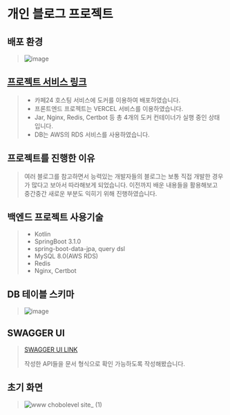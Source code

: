 # 개인 블로그 프로젝트

## 배포 환경

> ![image](https://github.com/chobolevel/ikea/assets/104749958/dc31569c-bcca-4797-9fc4-9e17bccec390)

## [프로젝트 서비스 링크](https://chobolevel.site)

> + 카페24 호스팅 서비스에 도커를 이용하여 배포하였습니다.
> + 프론트엔드 프로젝트는 VERCEL 서비스를 이용하였습니다.
> + Jar, Nginx, Redis, Certbot 등 총 4개의 도커 컨테이너가 실행 중인 상태입니다.
> + DB는 AWS의 RDS 서비스를 사용하였습니다.

## 프로젝트를 진행한 이유

> 여러 블로그를 참고하면서 능력있는 개발자들의 블로그는 보통 직접 개발한 경우가 많다고 보아서 따라해보게 되었습니다.
> 이전까지 배운 내용들을 활용해보고 중간중간 새로운 부분도 익히기 위해 진행하였습니다.

## 백엔드 프로젝트 사용기술

> + Kotlin
>+ SpringBoot 3.1.0
>+ spring-boot-data-jpa, query dsl
>+ MySQL 8.0(AWS RDS)
>+ Redis
>+ Nginx, Certbot

## DB 테이블 스키마

> ![image](https://github.com/user-attachments/assets/77952455-e154-4b8a-b52f-6e1945ecabdc)

## SWAGGER UI

> [SWAGGER UI LINK](https://api.chobolevel.site/swagger-ui/index.html)
>
> 작성한 API들을 문서 형식으로 확인 가능하도록 작성해봤습니다.

## 초기 화면

> ![www chobolevel site_ (1)](https://github.com/user-attachments/assets/a1183088-a089-4834-b685-458a6c8c34cf)

